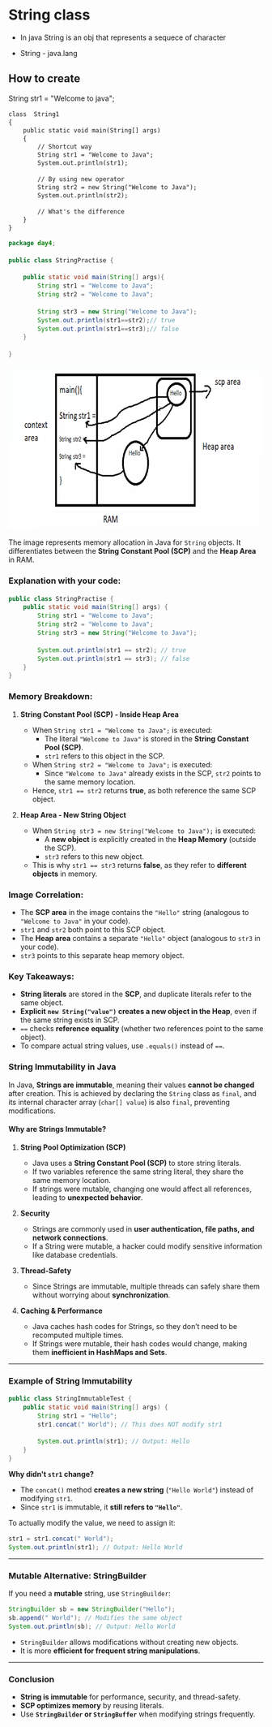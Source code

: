 # String class

* In java String is an obj that represents a sequece of character

* String - java.lang

## How to create

String str1 = "Welcome to java";

```
class  String1
{
	public static void main(String[] args) 
	{
		// Shortcut way
		String str1 = "Welcome to Java";
		System.out.println(str1);

		// By using new operator
		String str2 = new String("Welcome to Java");
		System.out.println(str2);

		// What's the difference
	}
}
```


```java
package day4;

public class StringPractise {

    public static void main(String[] args){
        String str1 = "Welcome to Java";
        String str2 = "Welcome to Java";

        String str3 = new String("Welcome to Java");
        System.out.println(str1==str2);// true
        System.out.println(str1==str3);// false
    }

}
```

![alt text](image-8.png)


The image represents memory allocation in Java for `String` objects. It differentiates between the **String Constant Pool (SCP)** and the **Heap Area** in RAM.

### Explanation with your code:

```java
public class StringPractise {
    public static void main(String[] args) {
        String str1 = "Welcome to Java";
        String str2 = "Welcome to Java";
        String str3 = new String("Welcome to Java");

        System.out.println(str1 == str2); // true
        System.out.println(str1 == str3); // false
    }
}
```

### Memory Breakdown:
1. **String Constant Pool (SCP) - Inside Heap Area**
   - When `String str1 = "Welcome to Java";` is executed:
     - The literal `"Welcome to Java"` is stored in the **String Constant Pool (SCP)**.
     - `str1` refers to this object in the SCP.
   - When `String str2 = "Welcome to Java";` is executed:
     - Since `"Welcome to Java"` already exists in the SCP, `str2` points to the same memory location.
   - Hence, `str1 == str2` returns **true**, as both reference the same SCP object.

2. **Heap Area - New String Object**
   - When `String str3 = new String("Welcome to Java");` is executed:
     - A **new object** is explicitly created in the **Heap Memory** (outside the SCP).
     - `str3` refers to this new object.
   - This is why `str1 == str3` returns **false**, as they refer to **different objects** in memory.

### Image Correlation:
- The **SCP area** in the image contains the `"Hello"` string (analogous to `"Welcome to Java"` in your code).
- `str1` and `str2` both point to this SCP object.
- The **Heap area** contains a separate `"Hello"` object (analogous to `str3` in your code).
- `str3` points to this separate heap memory object.

### Key Takeaways:
- **String literals** are stored in the **SCP**, and duplicate literals refer to the same object.
- **Explicit `new String("value")` creates a new object in the Heap**, even if the same string exists in SCP.
- `==` checks **reference equality** (whether two references point to the same object).
- To compare actual string values, use `.equals()` instead of `==`. 

### **String Immutability in Java**
In Java, **Strings are immutable**, meaning their values **cannot be changed** after creation. This is achieved by declaring the `String` class as `final`, and its internal character array (`char[] value`) is also `final`, preventing modifications.

#### **Why are Strings Immutable?**
1. **String Pool Optimization (SCP)**  
   - Java uses a **String Constant Pool (SCP)** to store string literals.
   - If two variables reference the same string literal, they share the same memory location.
   - If strings were mutable, changing one would affect all references, leading to **unexpected behavior**.
  
2. **Security**  
   - Strings are commonly used in **user authentication, file paths, and network connections**.  
   - If a String were mutable, a hacker could modify sensitive information like database credentials.
  
3. **Thread-Safety**  
   - Since Strings are immutable, multiple threads can safely share them without worrying about **synchronization**.
  
4. **Caching & Performance**  
   - Java caches hash codes for Strings, so they don’t need to be recomputed multiple times.  
   - If Strings were mutable, their hash codes would change, making them **inefficient in HashMaps and Sets**.

---

### **Example of String Immutability**
```java
public class StringImmutableTest {
    public static void main(String[] args) {
        String str1 = "Hello";
        str1.concat(" World"); // This does NOT modify str1

        System.out.println(str1); // Output: Hello
    }
}
```
**Why didn't `str1` change?**  
- The `concat()` method **creates a new string** (`"Hello World"`) instead of modifying `str1`.  
- Since `str1` is immutable, it **still refers to `"Hello"`**.

To actually modify the value, we need to assign it:
```java
str1 = str1.concat(" World");
System.out.println(str1); // Output: Hello World
```

---

### **Mutable Alternative: StringBuilder**
If you need a **mutable** string, use `StringBuilder`:
```java
StringBuilder sb = new StringBuilder("Hello");
sb.append(" World"); // Modifies the same object
System.out.println(sb); // Output: Hello World
```
- `StringBuilder` allows modifications without creating new objects.
- It is more **efficient for frequent string manipulations**.

---

### **Conclusion**
- **String is immutable** for performance, security, and thread-safety.
- **SCP optimizes memory** by reusing literals.
- Use **`StringBuilder` or `StringBuffer`** when modifying strings frequently.

